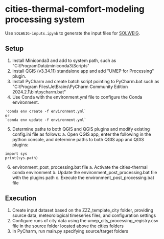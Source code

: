 # cities-thermal-comfort-modeling processing system

Use `SOLWEIG-inputs.ipynb` to generate the input files for [SOLWEIG](https://umep-docs.readthedocs.io/projects/tutorial/en/latest/Tutorials/IntroductionToSolweig.html).

## Setup
1. Install Miniconda3 and add to system path, such as "C:\ProgramData\miniconda3\Scripts"
2. Install QGIS (v3.34.11) standalone app and add "UMEP for Processing" plugin.
3. Install PyCharm and create batch script pointing to PyCharm.bat such as "C:\Program Files\JetBrains\PyCharm Community Edition 2024.2.1\bin\pycharm.bat"
4. Use Conda with the environment.yml file to configure the Conda environment.
~~~
'conda env create -f environment.yml`
or
`conda env update -f environment.yml`
~~~
5. Determine paths to both QGIS and QGIS plugins and modify existing config.ini file as follows:
 a. Open QGIS app, enter the following in the python console, and determine paths to both QGIS app and QGIS plugins:
 ~~~
import sys
print(sys.path)
 ~~~
6. environment_post_processing.bat file
 a. Activate the cities-thermal conda environment
 b. Update the environment_post_processing.bat file with the plugins path
 c. Execute the environment_post_processing.bat file

## Execution
1. Create input dataset based on the ZZZ_template_city folder, providing source data, meteorological timeseries files, and configuration settings
1. Configure runs of city data using the umep_city_processing_registry.csv file in the source folder located above the cities folders
1. In PyCharm, run main.py specifying source/target folders


